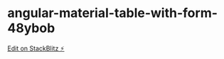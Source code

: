 # angular-material-table-with-form-48ybob

[Edit on StackBlitz ⚡️](https://stackblitz.com/edit/angular-material-table-with-form-48ybob)